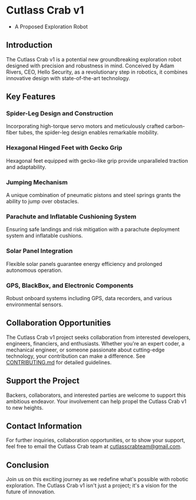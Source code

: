 # Cutlass Crab v1 
- A Proposed Exploration Robot

## Introduction
The Cutlass Crab v1 is a potential new groundbreaking exploration robot designed with precision and robustness in mind. Conceived by Adam Rivers, CEO, Hello Security, as a revolutionary step in robotics, it combines innovative design with state-of-the-art technology.

## Key Features
### Spider-Leg Design and Construction
Incorporating high-torque servo motors and meticulously crafted carbon-fiber tubes, the spider-leg design enables remarkable mobility.

### Hexagonal Hinged Feet with Gecko Grip
Hexagonal feet equipped with gecko-like grip provide unparalleled traction and adaptability.

### Jumping Mechanism
A unique combination of pneumatic pistons and steel springs grants the ability to jump over obstacles.

### Parachute and Inflatable Cushioning System
Ensuring safe landings and risk mitigation with a parachute deployment system and inflatable cushions.

### Solar Panel Integration
Flexible solar panels guarantee energy efficiency and prolonged autonomous operation.

### GPS, BlackBox, and Electronic Components
Robust onboard systems including GPS, data recorders, and various environmental sensors.

## Collaboration Opportunities
The Cutlass Crab v1 project seeks collaboration from interested developers, engineers, financiers, and enthusiasts. Whether you're an expert coder, a mechanical engineer, or someone passionate about cutting-edge technology, your contribution can make a difference. See [CONTRIBUTING.md](CONTRIBUTING.md) for detailed guidelines.

## Support the Project
Backers, collaborators, and interested parties are welcome to support this ambitious endeavor. Your involvement can help propel the Cutlass Crab v1 to new heights.

## Contact Information
For further inquiries, collaboration opportunities, or to show your support, feel free to email the Cutlass Crab team at [cutlasscrabteam@gmail.com](mailto:cutlasscrabteam@gmail.com).

## Conclusion
Join us on this exciting journey as we redefine what's possible with robotic exploration. The Cutlass Crab v1 isn't just a project; it's a vision for the future of innovation.

